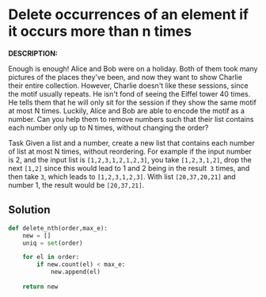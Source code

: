 # Delete occurrences of an element if it occurs more than n times
**DESCRIPTION:**

Enough is enough!
Alice and Bob were on a holiday. Both of them took many pictures of the places they've been, and now they want to show Charlie their entire collection. However, Charlie doesn't like these sessions, since the motif usually repeats. He isn't fond of seeing the Eiffel tower 40 times.
He tells them that he will only sit for the session if they show the same motif at most N times. Luckily, Alice and Bob are able to encode the motif as a number. Can you help them to remove numbers such that their list contains each number only up to N times, without changing the order?

Task
Given a list and a number, create a new list that contains each number of list at most N times, without reordering.
For example if the input number is 2, and the input list is `[1,2,3,1,2,1,2,3]`, you take `[1,2,3,1,2]`, drop the next `[1,2]` since this would lead to 1 and 2 being in the result` 3` times, and then take `3`, which leads to `[1,2,3,1,2,3]`.
With list `[20,37,20,21]` and number 1, the result would be `[20,37,21]`.


## Solution
```Python
def delete_nth(order,max_e):
    new = []
    uniq = set(order)

    for el in order:
        if new.count(el) < max_e:
            new.append(el)
    
    return new
```